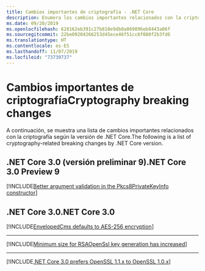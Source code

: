 ```yaml
---
title: Cambios importantes de criptografía - .NET Core
description: Enumera los cambios importantes relacionados con la criptografía en .NET Core.
ms.date: 09/20/2019
ms.openlocfilehash: 628162eb391c27b810e9db0a869896eb8443a06f
ms.sourcegitcommit: 22be09204266253d45ece46f51cc6f080f2b3fd6
ms.translationtype: HT
ms.contentlocale: es-ES
ms.lasthandoff: 11/07/2019
ms.locfileid: "73739737"
---
```

# <a name="cryptography-breaking-changes"></a><span data-ttu-id="fb61c-103">Cambios importantes de criptografía</span><span class="sxs-lookup"><span data-stu-id="fb61c-103">Cryptography breaking changes</span></span>

<span data-ttu-id="fb61c-104">A continuación, se muestra una lista de cambios importantes relacionados con la criptografía según la versión de .NET Core.</span><span class="sxs-lookup"><span data-stu-id="fb61c-104">The following is a list of cryptography-related breaking changes by .NET Core version.</span></span>

## <a name="net-core-30-preview-9"></a><span data-ttu-id="fb61c-105">.NET Core 3.0 (versión preliminar 9)</span><span class="sxs-lookup"><span data-stu-id="fb61c-105">.NET Core 3.0 Preview 9</span></span>

[!INCLUDE[Better argument validation in the Pkcs8PrivateKeyInfo constructor](~/includes/core-changes/cryptography/better-argument-validation-in-pkcs8privatekeyinfo-ctor.md)]

## <a name="net-core-30"></a><span data-ttu-id="fb61c-106">.NET Core 3.0</span><span class="sxs-lookup"><span data-stu-id="fb61c-106">.NET Core 3.0</span></span>

[!INCLUDE[EnvelopedCms defaults to AES-256 encryption](~/includes/core-changes/cryptography/envelopedcms-defaults-to-aes256.md)]

***

[!INCLUDE[Minimum size for RSAOpenSsl key generation has increased](~/includes/core-changes/cryptography/minimum-rsaopenssl-key-size-change.md)]

***

[!INCLUDE[.NET Core 3.0 prefers OpenSSL 1.1.x to OpenSSL 1.0.x](~/includes/core-changes/cryptography/net-core-3-0-prefers-openssl-1-1-x.md)]
